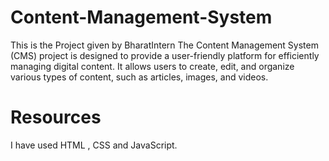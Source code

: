 # Content-Management-System

This is the Project given by BharatIntern
The Content Management System (CMS) project is designed to provide a user-friendly platform for efficiently managing digital content.
It allows users to create, edit, and organize various types of content, such as articles, images, and videos.


# Resources

I have used HTML , CSS and JavaScript.
